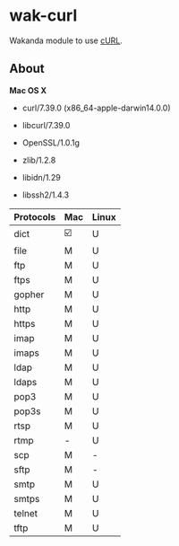 wak-curl
========

Wakanda module to use [cURL](http://curl.haxx.se).

About
-----
**Mac OS X**

* curl/7.39.0 (x86_64-apple-darwin14.0.0) 

* libcurl/7.39.0 
* OpenSSL/1.0.1g 
* zlib/1.2.8 
* libidn/1.29 
* libssh2/1.4.3
 
Protocols|Mac|Linux
---------|---|-----
dict | ☑️ | U
file | M | U
ftp | M | U
ftps | M | U
gopher |M|U
http |M|U
https |M|U
imap |M|U
imaps |M|U
ldap |M|U
ldaps |M|U
pop3|M|U
pop3s |M|U
rtsp |M|U
rtmp|-|U
scp|M|-
sftp |M|-
smtp |M|U
smtps |M|U
telnet |M|U
tftp |M|U

